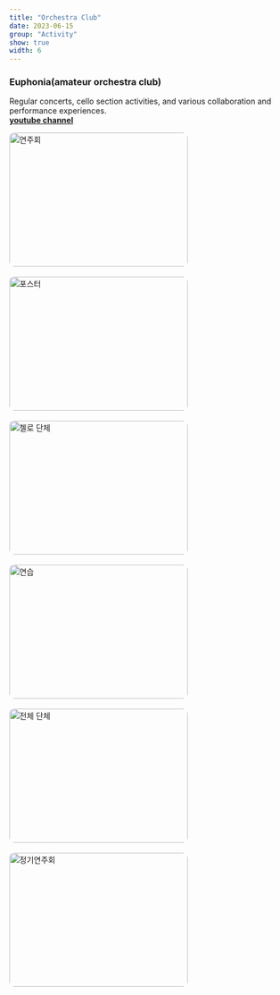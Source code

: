 ```yaml
---
title: "Orchestra Club"
date: 2023-06-15
group: "Activity"
show: true
width: 6
---
```


<h3>Euphonia(amateur orchestra club)</h3>
<p>
  Regular concerts, cello section activities, and various collaboration and performance experiences.<br>
  <a href="https://www.youtube.com/@euphonia_yonsei" target="_blank">
    <b>youtube channel</b>
  </a>
</p>
<div style="display: flex; flex-wrap: wrap; gap: 18px;">

  <img src="orchestra1.jpg" alt="연주회" width="320" height="240" style="object-fit:cover; aspect-ratio:4/3; border-radius:9px;">
  <img src="orchestra2.jpg" alt="포스터" width="320" height="240" style="object-fit:cover; aspect-ratio:4/3; border-radius:9px;">
  <img src="orchestra3.jpg" alt="첼로 단체" width="320" height="240" style="object-fit:cover; aspect-ratio:4/3; border-radius:9px;">
  <img src="orchestra4.jpg" alt="연습" width="320" height="240" style="object-fit:cover; aspect-ratio:4/3; border-radius:9px;">
  <img src="orchestra5.jpg" alt="전체 단체" width="320" height="240" style="object-fit:cover; aspect-ratio:4/3; border-radius:9px;">
  <img src="orchestra6.jpg" alt="정기연주회" width="320" height="240" style="object-fit:cover; aspect-ratio:4/3; border-radius:9px;">

</div>

